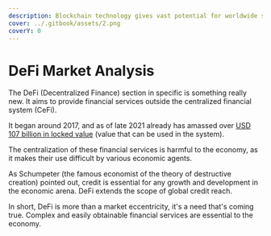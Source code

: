 ```yaml
---
description: Blockchain technology gives vast potential for worldwide solutions
cover: ../.gitbook/assets/2.png
coverY: 0
---
```


# DeFi Market Analysis

The DeFi (Decentralized Finance) section in specific is something really new. It aims to provide financial services outside the centralized financial system (CeFi).

It began around 2017, and as of late 2021 already has amassed over [USD 107 billion in locked value](https://www.defipulse.com/) (value that can be used in the system).

The centralization of these financial services is harmful to the economy, as it makes their use difficult by various economic agents.&#x20;

As Schumpeter (the famous economist of the theory of destructive creation) pointed out, credit is essential for any growth and development in the economic arena.  DeFi extends the scope of global credit reach.

In short, DeFi is more than a market eccentricity, it's a need that's coming true. Complex and easily obtainable financial services are essential to the economy.

